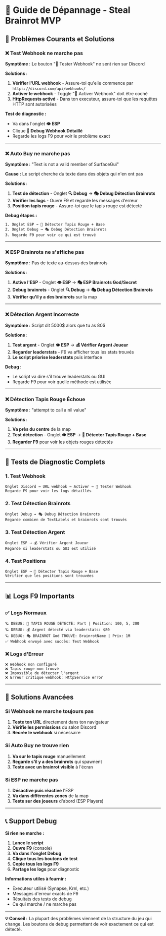 # 🔧 Guide de Dépannage - Steal Brainrot MVP

## 🚨 Problèmes Courants et Solutions

### ❌ Test Webhook ne marche pas

**Symptôme :** Le bouton "🧪 Tester Webhook" ne sent rien sur Discord

**Solutions :**
1. **Vérifier l'URL webhook** - Assure-toi qu'elle commence par `https://discord.com/api/webhooks/`
2. **Activer le webhook** - Toggle "📡 Activer Webhook" doit être coché
3. **HttpRequests activé** - Dans ton executeur, assure-toi que les requêtes HTTP sont autorisées

**Test de diagnostic :**
- Va dans l'onglet **👁️ ESP**
- Clique **🔧 Debug Webhook Détaillé**
- Regarde les logs F9 pour voir le problème exact

---

### ❌ Auto Buy ne marche pas

**Symptôme :** "Text is not a valid member of SurfaceGui"

**Cause :** Le script cherche du texte dans des objets qui n'en ont pas

**Solutions :**
1. **Test de détection** - Onglet **🔍 Debug** → **🎭 Debug Détection Brainrots**
2. **Vérifier les logs** - Ouvre F9 et regarde les messages d'erreur
3. **Position tapis rouge** - Assure-toi que le tapis rouge est détecté

**Debug étapes :**
```
1. Onglet ESP → 📍 Détecter Tapis Rouge + Base
2. Onglet Debug → 🎭 Debug Détection Brainrots  
3. Regarde F9 pour voir ce qui est trouvé
```

---

### ❌ ESP Brainrots ne s'affiche pas

**Symptôme :** Pas de texte au-dessus des brainrots

**Solutions :**
1. **Active l'ESP** - Onglet **👁️ ESP** → **🎭 ESP Brainrots God/Secret**
2. **Debug brainrots** - Onglet **🔍 Debug** → **🎭 Debug Détection Brainrots**
3. **Vérifier qu'il y a des brainrots** sur la map

---

### ❌ Détection Argent Incorrecte

**Symptôme :** Script dit 5000$ alors que tu as 80$

**Solutions :**
1. **Test argent** - Onglet **👁️ ESP** → **💰 Vérifier Argent Joueur**
2. **Regarder leaderstats** - F9 va afficher tous les stats trouvés
3. **Le script priorise leaderstats** puis interface

**Debug :**
- Le script va dire s'il trouve leaderstats ou GUI
- Regarde F9 pour voir quelle méthode est utilisée

---

### ❌ Détection Tapis Rouge Échoue

**Symptôme :** "attempt to call a nil value"

**Solutions :**
1. **Va près du centre** de la map
2. **Test détection** - Onglet **👁️ ESP** → **📍 Détecter Tapis Rouge + Base**
3. **Regarder F9** pour voir les objets rouges détectés

---

## 🧪 Tests de Diagnostic Complets

### 1. Test Webhook
```
Onglet Discord → URL webhook → Activer → 🧪 Tester Webhook
Regarde F9 pour voir les logs détaillés
```

### 2. Test Détection Brainrots
```
Onglet Debug → 🎭 Debug Détection Brainrots
Regarde combien de TextLabels et brainrots sont trouvés
```

### 3. Test Détection Argent
```
Onglet ESP → 💰 Vérifier Argent Joueur
Regarde si leaderstats ou GUI est utilisé
```

### 4. Test Positions
```
Onglet ESP → 📍 Détecter Tapis Rouge + Base
Vérifier que les positions sont trouvées
```

---

## 📊 Logs F9 Importants

### ✅ Logs Normaux
```
🪐 DEBUG: 🔴 TAPIS ROUGE DÉTECTÉ: Part | Position: 100, 5, 200
🪐 DEBUG: 💰 Argent détecté via leaderstats: $80
🪐 DEBUG: 🎭 BRAINROT God TROUVÉ: BrainrotName | Prix: 1M
✅ Webhook envoyé avec succès: Test Webhook
```

### ❌ Logs d'Erreur
```
❌ Webhook non configuré
❌ Tapis rouge non trouvé
❌ Impossible de détecter l'argent
❌ Erreur critique webhook: HttpService error
```

---

## 🔧 Solutions Avancées

### Si Webhook ne marche toujours pas
1. **Teste ton URL** directement dans ton navigateur
2. **Vérifie les permissions** du salon Discord
3. **Recrée le webhook** si nécessaire

### Si Auto Buy ne trouve rien
1. **Va sur le tapis rouge** manuellement
2. **Regarde s'il y a des brainrots** qui spawnent
3. **Teste avec un brainrot visible** à l'écran

### Si ESP ne marche pas
1. **Désactive puis réactive** l'ESP
2. **Va dans différentes zones** de la map
3. **Teste sur des joueurs** d'abord (ESP Players)

---

## 📞 Support Debug

**Si rien ne marche :**

1. **Lance le script**
2. **Ouvre F9** (console)
3. **Va dans l'onglet Debug**
4. **Clique tous les boutons de test**
5. **Copie tous les logs F9**
6. **Partage les logs** pour diagnostic

**Informations utiles à fournir :**
- Executeur utilisé (Synapse, Krnl, etc.)
- Messages d'erreur exacts de F9
- Résultats des tests de debug
- Ce qui marche / ne marche pas

---

**💡 Conseil :** La plupart des problèmes viennent de la structure du jeu qui change. Les boutons de debug permettent de voir exactement ce qui est détecté.

